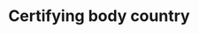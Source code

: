 ---
title: 'Certifying body country'
slug: 'certification-certifying-body-country'
description: 'Full country name'
comment: 'select from control list'
required: False
vocabulary: 'vocabulary.txt'
module: 'Certifying Body'
cluster: 'Certification'
policy: 'Controlled value. Single select from control list.'
layout: 'home'
---